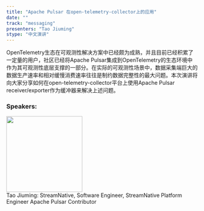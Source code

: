 ```yaml
---
title: "Apache Pulsar 在open-telemetry-collector上的应用"
date: "" 
track: "messaging"
presenters: "Tao Jiuming"
stype: "中文演讲"
---
```

OpenTelemetry生态在可观测性解决方案中已经颇为成熟，并且目前已经积累了一定量的用户，社区已经将Apache Pulsar集成到OpenTelemetry的生态环境中作为其可观测性底层支撑的一部分。在实际的可观测性场景中，数据采集端巨大的数据生产速率和相对缓慢消费速率往往是制约数据完整性的最大问题。本次演讲将向大家分享如何在open-telemetry-collector平台上使用Apache Pulsar receiver/exporter作为缓冲器来解决上述问题。
 ### Speakers: 
 <img src="images/speaker/1250.png" width="200" /><br>Tao Jiuming: StreamNative, Software Engineer, StreamNative Platform Engineer
Apache Pulsar Contributor
 
